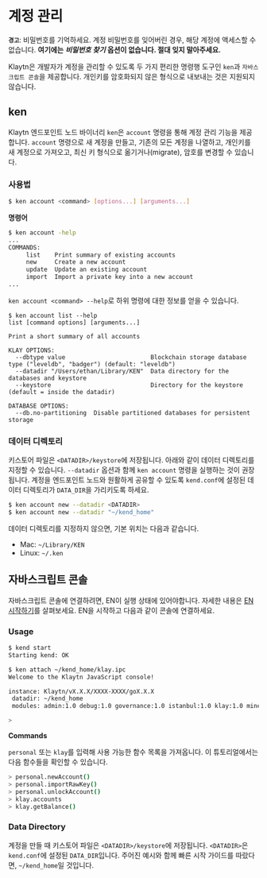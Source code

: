# 계정 관리 <a id="account-management"></a>

**`경고`**: 비밀번호를 기억하세요. 계정 비밀번호를 잊어버린 경우, 해당 계정에 액세스할 수 없습니다. **여기에는** _**비밀번호 찾기**_ **옵션이 없습니다. 절대 잊지 말아주세요.**

Klaytn은 개발자가 계정을 관리할 수 있도록 두 가지 편리한 명령행 도구인 `ken`과 `자바스크립트 콘솔`을 제공합니다. 개인키를 암호화되지 않은 형식으로 내보내는 것은 지원되지 않습니다.

## ken <a id="ken"></a>

Klaytn 엔드포인트 노드 바이너리 `ken`은 `account` 명령을 통해 계정 관리 기능을 제공합니다. `account` 명령으로 새 계정을 만들고, 기존의 모든 계정을 나열하고, 개인키를 새 계정으로 가져오고, 최신 키 형식으로 옮기거나(migrate), 암호를 변경할 수 있습니다.

### 사용법 <a id="usage"></a>

```bash
$ ken account <command> [options...] [arguments...]
```

**명령어**

```bash
$ ken account -help
...
COMMANDS:
     list    Print summary of existing accounts
     new     Create a new account
     update  Update an existing account
     import  Import a private key into a new account
...
```

`ken account <command> --help`로 하위 명령에 대한 정보를 얻을 수 있습니다.

```text
$ ken account list --help
list [command options] [arguments...]

Print a short summary of all accounts

KLAY OPTIONS:
  --dbtype value                        Blockchain storage database type ("leveldb", "badger") (default: "leveldb")
  --datadir "/Users/ethan/Library/KEN"  Data directory for the databases and keystore
  --keystore                            Directory for the keystore (default = inside the datadir)

DATABASE OPTIONS:
  --db.no-partitioning  Disable partitioned databases for persistent storage
```

### 데이터 디렉토리 <a id="data-directory"></a>

키스토어 파일은 `<DATADIR>/keystore`에 저장됩니다. 아래와 같이 데이터 디렉토리를 지정할 수 있습니다. `--datadir` 옵션과 함께 `ken account` 명령을 실행하는 것이 권장됩니다. 계정을 엔드포인트 노드와 원활하게 공유할 수 있도록 `kend.conf`에 설정된 데이터 디렉토리가 `DATA_DIR`을 가리키도록 하세요.

```bash
$ ken account new --datadir <DATADIR>
$ ken account new --datadir "~/kend_home"
```

데이터 디렉토리를 지정하지 않으면, 기본 위치는 다음과 같습니다.

* Mac: `~/Library/KEN`
* Linux: `~/.ken`

## 자바스크립트 콘솔 <a id="javascript-console"></a>

자바스크립트 콘솔에 연결하려면, EN이 실행 상태에 있어야합니다. 자세한 내용은 [EN 시작하기](../quick-start/launch-an-en.md)를 살펴보세요. EN을 시작하고 다음과 같이 콘솔에 연결하세요.

### Usage <a id="usage"></a>

```bash
$ kend start
Starting kend: OK

$ ken attach ~/kend_home/klay.ipc
Welcome to the Klaytn JavaScript console!

instance: Klaytn/vX.X.X/XXXX-XXXX/goX.X.X
 datadir: ~/kend_home
 modules: admin:1.0 debug:1.0 governance:1.0 istanbul:1.0 klay:1.0 miner:1.0 net:1.0 personal:1.0 rpc:1.0 txpool:1.0

>
```

**Commands**

`personal` 또는 `klay`를 입력해 사용 가능한 함수 목록을 가져옵니다. 이 튜토리얼에서는 다음 함수들을 확인할 수 있습니다.

```bash
> personal.newAccount()
> personal.importRawKey()
> personal.unlockAccount()
> klay.accounts
> klay.getBalance()
```

### Data Directory <a id="data-directory"></a>

계정을 만들 때 키스토어 파일은 `<DATADIR>/keystore`에 저장됩니다. `<DATADIR>`은 `kend.conf`에 설정된 `DATA_DIR`입니다. 주어진 예시와 함께 빠른 시작 가이드를 따랐다면, `~/kend_home`일 것입니다.

